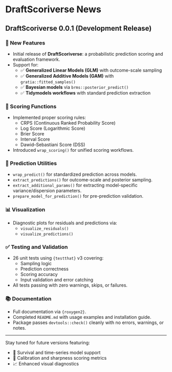 # DraftScoriverse News

## DraftScoriverse 0.0.1 (Development Release)

### 🎉 New Features
- Initial release of **DraftScoriverse**: a probabilistic prediction scoring and evaluation framework.
- Support for:
  - ✅ **Generalized Linear Models (GLM)** with outcome-scale sampling
  - ✅ **Generalized Additive Models (GAM)** with `gratia::fitted_samples()`
  - ✅ **Bayesian models** via `brms::posterior_predict()`
  - ✅ **Tidymodels workflows** with standard prediction extraction

### 📏 Scoring Functions
- Implemented proper scoring rules:
  - CRPS (Continuous Ranked Probability Score)
  - Log Score (Logarithmic Score)
  - Brier Score
  - Interval Score
  - Dawid–Sebastiani Score (DSS)
- Introduced `wrap_scoring()` for unified scoring workflows.

### 🔁 Prediction Utilities
- `wrap_predict()` for standardized prediction across models.
- `extract_predictions()` for outcome-scale and posterior sampling.
- `extract_additional_params()` for extracting model-specific variance/dispersion parameters.
- `prepare_model_for_prediction()` for pre-prediction validation.

### 📊 Visualization
- Diagnostic plots for residuals and predictions via:
  - `visualize_residuals()`
  - `visualize_predictions()`

### ✅ Testing and Validation
- 26 unit tests using `{testthat}` v3 covering:
  - Sampling logic
  - Prediction correctness
  - Scoring accuracy
  - Input validation and error catching
- All tests passing with zero warnings, skips, or failures.

### 📚 Documentation
- Full documentation via `{roxygen2}`.
- Completed `README.md` with usage examples and installation guide.
- Package passes `devtools::check()` cleanly with no errors, warnings, or notes.

---

Stay tuned for future versions featuring:
- 🔄 Survival and time-series model support
- 🧪 Calibration and sharpness scoring metrics
- 📈 Enhanced visual diagnostics
